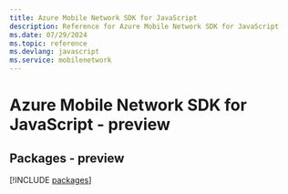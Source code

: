 ```yaml
---
title: Azure Mobile Network SDK for JavaScript
description: Reference for Azure Mobile Network SDK for JavaScript
ms.date: 07/29/2024
ms.topic: reference
ms.devlang: javascript
ms.service: mobilenetwork
---
```

# Azure Mobile Network SDK for JavaScript - preview
## Packages - preview
[!INCLUDE [packages](mobile-network-index.md)]